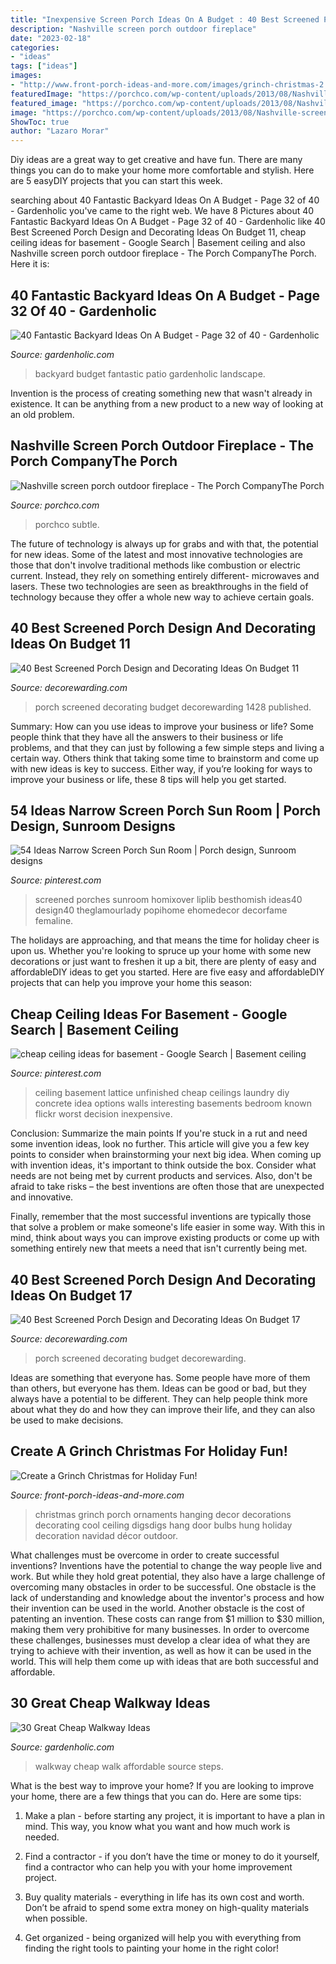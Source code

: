```yaml
---
title: "Inexpensive Screen Porch Ideas On A Budget : 40 Best Screened Porch Design And Decorating Ideas On Budget 11"
description: "Nashville screen porch outdoor fireplace"
date: "2023-02-18"
categories:
- "ideas"
tags: ["ideas"]
images:
- "http://www.front-porch-ideas-and-more.com/images/grinch-christmas-2.jpg"
featuredImage: "https://porchco.com/wp-content/uploads/2013/08/Nashville-screen-porch-outdoor-fireplace.jpg"
featured_image: "https://porchco.com/wp-content/uploads/2013/08/Nashville-screen-porch-outdoor-fireplace.jpg"
image: "https://porchco.com/wp-content/uploads/2013/08/Nashville-screen-porch-outdoor-fireplace.jpg"
ShowToc: true
author: "Lazaro Morar"
---
```



Diy ideas are a great way to get creative and have fun. There are many things you can do to make your home more comfortable and stylish. Here are 5 easyDIY projects that you can start this week.

	

		
searching about 40 Fantastic Backyard Ideas On A Budget - Page 32 of 40 - Gardenholic you've came to the right web. We have 8 Pictures about 40 Fantastic Backyard Ideas On A Budget - Page 32 of 40 - Gardenholic like 40 Best Screened Porch Design and Decorating Ideas On Budget 11, cheap ceiling ideas for basement - Google Search | Basement ceiling and also Nashville screen porch outdoor fireplace - The Porch CompanyThe Porch. Here it is:
		
    
## 40 Fantastic Backyard Ideas On A Budget - Page 32 Of 40 - Gardenholic

<img loading=lazy src="https://gardenholic.com/wp-content/uploads/2019/04/Backyard-32.jpg" onerror="this.onerror=null;this.src='https://tse2.mm.bing.net/th?id=OIP.dfpqJDhZB5NHXX37_X3wKgHaNK&amp;pid=15.1';" alt="40 Fantastic Backyard Ideas On A Budget - Page 32 of 40 - Gardenholic">

_Source: gardenholic.com_

>backyard budget fantastic patio gardenholic landscape. 

	

Invention is the process of creating something new that wasn't already in existence. It can be anything from a new product to a new way of looking at an old problem. 

    
## Nashville Screen Porch Outdoor Fireplace - The Porch CompanyThe Porch

<img loading=lazy src="https://porchco.com/wp-content/uploads/2013/08/Nashville-screen-porch-outdoor-fireplace.jpg" onerror="this.onerror=null;this.src='https://tse4.mm.bing.net/th?id=OIP.LdjTUejbD6UB_D4JHsSKHQHaE8&amp;pid=15.1';" alt="Nashville screen porch outdoor fireplace - The Porch CompanyThe Porch">

_Source: porchco.com_

>porchco subtle. 

	

The future of technology is always up for grabs and with that, the potential for new ideas. Some of the latest and most innovative technologies are those that don't involve traditional methods like combustion or electric current. Instead, they rely on something entirely different- microwaves and lasers. These two technologies are seen as breakthroughs in the field of technology because they offer a whole new way to achieve certain goals.

    
## 40 Best Screened Porch Design And Decorating Ideas On Budget 11

<img loading=lazy src="http://decorewarding.com/wp-content/uploads/2019/03/40-Best-Screened-Porch-Design-and-Decorating-Ideas-On-Budget-11.jpg" onerror="this.onerror=null;this.src='https://tse2.mm.bing.net/th?id=OIP.af_8Y1yhBUmLFd0cXgyN0AHaLK&amp;pid=15.1';" alt="40 Best Screened Porch Design and Decorating Ideas On Budget 11">

_Source: decorewarding.com_

>porch screened decorating budget decorewarding 1428 published. 

	

Summary: How can you use ideas to improve your business or life?
Some people think that they have all the answers to their business or life problems, and that they can just by following a few simple steps and living a certain way. Others think that taking some time to brainstorm and come up with new ideas is key to success. Either way, if you’re looking for ways to improve your business or life, these 8 tips will help you get started.

    
## 54 Ideas Narrow Screen Porch Sun Room | Porch Design, Sunroom Designs

<img loading=lazy src="https://i.pinimg.com/736x/46/c6/5d/46c65d3ee49a7e55b508cda3dcbd140a.jpg" onerror="this.onerror=null;this.src='https://tse3.mm.bing.net/th?id=OIP.JdKJw1X_9rBfWQQZM2P4GwAAAA&amp;pid=15.1';" alt="54 Ideas Narrow Screen Porch Sun Room | Porch design, Sunroom designs">

_Source: pinterest.com_

>screened porches sunroom homixover liplib besthomish ideas40 design40 theglamourlady popihome ehomedecor decorfame femaline. 

	

The holidays are approaching, and that means the time for holiday cheer is upon us. Whether you're looking to spruce up your home with some new decorations or just want to freshen it up a bit, there are plenty of easy and affordableDIY ideas to get you started. Here are five easy and affordableDIY projects that can help you improve your home this season: 

    
## Cheap Ceiling Ideas For Basement - Google Search | Basement Ceiling

<img loading=lazy src="https://i.pinimg.com/736x/b7/13/d4/b713d4a2d5eb0d03ece021360ba8cd1c--cheap-basement-ceiling-ideas-unfinished-basement-ceiling.jpg" onerror="this.onerror=null;this.src='https://tse3.mm.bing.net/th?id=OIP.jBqGFJtx_L4w9iSI01p3lAHaFj&amp;pid=15.1';" alt="cheap ceiling ideas for basement - Google Search | Basement ceiling">

_Source: pinterest.com_

>ceiling basement lattice unfinished cheap ceilings laundry diy concrete idea options walls interesting basements bedroom known flickr worst decision inexpensive. 

	

Conclusion: Summarize the main points
If you're stuck in a rut and need some invention ideas, look no further. This article will give you a few key points to consider when brainstorming your next big idea.
When coming up with invention ideas, it's important to think outside the box. Consider what needs are not being met by current products and services. Also, don't be afraid to take risks – the best inventions are often those that are unexpected and innovative.

Finally, remember that the most successful inventions are typically those that solve a problem or make someone's life easier in some way. With this in mind, think about ways you can improve existing products or come up with something entirely new that meets a need that isn't currently being met.

    
## 40 Best Screened Porch Design And Decorating Ideas On Budget 17

<img loading=lazy src="https://i0.wp.com/decorewarding.com/wp-content/uploads/2019/03/40-Best-Screened-Porch-Design-and-Decorating-Ideas-On-Budget-17.jpg?fit=948%2C1424&amp;ssl=1" onerror="this.onerror=null;this.src='https://tse4.mm.bing.net/th?id=OIP.8oYLuq78qVrZd54OCr9tqAHaLI&amp;pid=15.1';" alt="40 Best Screened Porch Design and Decorating Ideas On Budget 17">

_Source: decorewarding.com_

>porch screened decorating budget decorewarding. 

	

Ideas are something that everyone has. Some people have more of them than others, but everyone has them. Ideas can be good or bad, but they always have a potential to be different. They can help people think more about what they do and how they can improve their life, and they can also be used to make decisions.

    
## Create A Grinch Christmas For Holiday Fun!

<img loading=lazy src="http://www.front-porch-ideas-and-more.com/images/grinch-christmas-2.jpg" onerror="this.onerror=null;this.src='https://tse3.mm.bing.net/th?id=OIP.Up8eG7OAFflSlSz8x3xf4QHaLG&amp;pid=15.1';" alt="Create a Grinch Christmas for Holiday Fun!">

_Source: front-porch-ideas-and-more.com_

>christmas grinch porch ornaments hanging decor decorations decorating cool ceiling digsdigs hang door bulbs hung holiday decoration navidad décor outdoor. 

	

What challenges must be overcome in order to create successful inventions?
Inventions have the potential to change the way people live and work. But while they hold great potential, they also have a large challenge of overcoming many obstacles in order to be successful. One obstacle is the lack of understanding and knowledge about the inventor's process and how their invention can be used in the world. Another obstacle is the cost of patenting an invention. These costs can range from $1 million to $30 million, making them very prohibitive for many businesses. In order to overcome these challenges, businesses must develop a clear idea of what they are trying to achieve with their invention, as well as how it can be used in the world. This will help them come up with ideas that are both successful and affordable.

    
## 30 Great Cheap Walkway Ideas

<img loading=lazy src="https://gardenholic.com/wp-content/uploads/2019/12/Cheap-walkway-ideas16.jpg" onerror="this.onerror=null;this.src='https://tse3.mm.bing.net/th?id=OIP.Gk2dXJruwMoJfAruIPQVTAHaLH&amp;pid=15.1';" alt="30 Great Cheap Walkway Ideas">

_Source: gardenholic.com_

>walkway cheap walk affordable source steps. 

	

What is the best way to improve your home?
If you are looking to improve your home, there are a few things that you can do. Here are some tips:
1. Make a plan - before starting any project, it is important to have a plan in mind. This way, you know what you want and how much work is needed.

2. Find a contractor - if you don’t have the time or money to do it yourself, find a contractor who can help you with your home improvement project.

3. Buy quality materials - everything in life has its own cost and worth. Don’t be afraid to spend some extra money on high-quality materials when possible.

4. Get organized - being organized will help you with everything from finding the right tools to painting your home in the right color!

